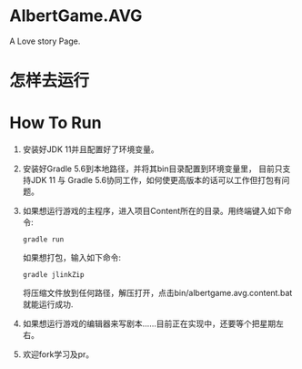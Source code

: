 # AlbertGame.AVG
A Love story Page.

# 怎样去运行
# How To Run
1. 安装好JDK 11并且配置好了环境变量。
2. 安装好Gradle 5.6到本地路径，并将其bin目录配置到环境变量里，
目前只支持JDK 11 与 Gradle 5.6协同工作，如何使更高版本的话可以工作但打包有问题。

3. 如果想运行游戏的主程序，进入项目Content所在的目录。用终端键入如下命令:
    ```
    gradle run
    ```
    如果想打包，输入如下命令:
    ```
    gradle jlinkZip
    ```
    将压缩文件放到任何路径，解压打开，点击bin/albertgame.avg.content.bat 就能运行成功.

4. 如果想运行游戏的编辑器来写剧本……目前正在实现中，还要等个把星期左右。
5. 欢迎fork学习及pr。